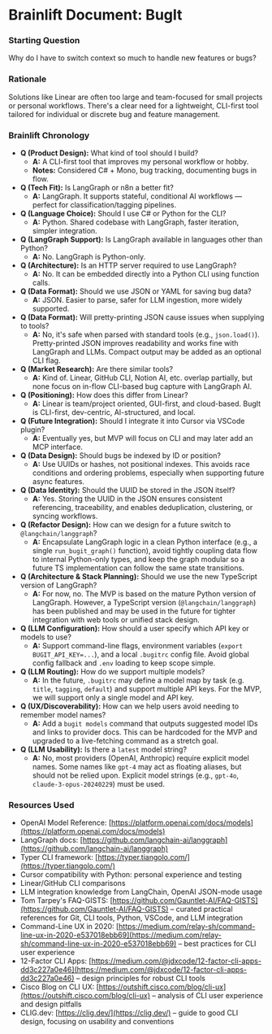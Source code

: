 # Brainlift Document: BugIt

### Starting Question

Why do I have to switch context so much to handle new features or bugs?

### Rationale

Solutions like Linear are often too large and team-focused for small projects or personal workflows. There's a clear need for a lightweight, CLI-first tool tailored for individual or discrete bug and feature management.

### Brainlift Chronology

- **Q (Product Design):** What kind of tool should I build?
  - **A:** A CLI-first tool that improves my personal workflow or hobby.
  - **Notes:** Considered C# + Mono, bug tracking, documenting bugs in flow.
- **Q (Tech Fit):** Is LangGraph or n8n a better fit?
  - **A:** LangGraph. It supports stateful, conditional AI workflows — perfect for classification/tagging pipelines.
- **Q (Language Choice):** Should I use C# or Python for the CLI?
  - **A:** Python. Shared codebase with LangGraph, faster iteration, simpler integration.
- **Q (LangGraph Support):** Is LangGraph available in languages other than Python?
  - **A:** No. LangGraph is Python-only.
- **Q (Architecture):** Is an HTTP server required to use LangGraph?
  - **A:** No. It can be embedded directly into a Python CLI using function calls.
- **Q (Data Format):** Should we use JSON or YAML for saving bug data?
  - **A:** JSON. Easier to parse, safer for LLM ingestion, more widely supported.
- **Q (Data Format):** Will pretty-printing JSON cause issues when supplying to tools?
  - **A:** No, it's safe when parsed with standard tools (e.g., `json.load()`). Pretty-printed JSON improves readability and works fine with LangGraph and LLMs. Compact output may be added as an optional CLI flag.
- **Q (Market Research):** Are there similar tools?
  - **A:** Kind of. Linear, GitHub CLI, Notion AI, etc. overlap partially, but none focus on in-flow CLI-based bug capture with LangGraph AI.
- **Q (Positioning):** How does this differ from Linear?
  - **A:** Linear is team/project oriented, GUI-first, and cloud-based. BugIt is CLI-first, dev-centric, AI-structured, and local.
- **Q (Future Integration):** Should I integrate it into Cursor via VSCode plugin?
  - **A:** Eventually yes, but MVP will focus on CLI and may later add an MCP interface.
- **Q (Data Design):** Should bugs be indexed by ID or position?
  - **A:** Use UUIDs or hashes, not positional indexes. This avoids race conditions and ordering problems, especially when supporting future async features.
- **Q (Data Identity):** Should the UUID be stored in the JSON itself?
  - **A:** Yes. Storing the UUID in the JSON ensures consistent referencing, traceability, and enables deduplication, clustering, or syncing workflows.
- **Q (Refactor Design):** How can we design for a future switch to `@langchain/langgraph`?
  - **A:** Encapsulate LangGraph logic in a clean Python interface (e.g., a single `run_bugit_graph()` function), avoid tightly coupling data flow to internal Python-only types, and keep the graph modular so a future TS implementation can follow the same state transitions.
- **Q (Architecture & Stack Planning):** Should we use the new TypeScript version of LangGraph?
  - **A:** For now, no. The MVP is based on the mature Python version of LangGraph. However, a TypeScript version (`@langchain/langgraph`) has been published and may be used in the future for tighter integration with web tools or unified stack design.
- **Q (LLM Configuration):** How should a user specify which API key or models to use?
  - **A:** Support command-line flags, environment variables (`export BUGIT_API_KEY=...`), and a local `.bugitrc` config file. Avoid global config fallback and `.env` loading to keep scope simple.
- **Q (LLM Routing):** How do we support multiple models?
  - **A:** In the future, `.bugitrc` may define a model map by task (e.g. `title`, `tagging`, `default`) and support multiple API keys. For the MVP, we will support only a single model and API key.
- **Q (UX/Discoverability):** How can we help users avoid needing to remember model names?
  - **A:** Add a `bugit models` command that outputs suggested model IDs and links to provider docs. This can be hardcoded for the MVP and upgraded to a live-fetching command as a stretch goal.
- **Q (LLM Usability):** Is there a `latest` model string?
  - **A:** No, most providers (OpenAI, Anthropic) require explicit model names. Some names like `gpt-4` may act as floating aliases, but should not be relied upon. Explicit model strings (e.g., `gpt-4o`, `claude-3-opus-20240229`) must be used.

### Resources Used

- OpenAI Model Reference: [https://platform.openai.com/docs/models](https://platform.openai.com/docs/models)
- LangGraph docs: [https://github.com/langchain-ai/langgraph](https://github.com/langchain-ai/langgraph)
- Typer CLI framework: [https://typer.tiangolo.com/](https://typer.tiangolo.com/)
- Cursor compatibility with Python: personal experience and testing
- Linear/GitHub CLI comparisons
- LLM integration knowledge from LangChain, OpenAI JSON-mode usage
- Tom Tarpey's FAQ-GISTS: [https://github.com/Gauntlet-AI/FAQ-GISTS](https://github.com/Gauntlet-AI/FAQ-GISTS) – curated practical references for Git, CLI tools, Python, VSCode, and LLM integration
- Command-Line UX in 2020: [https://medium.com/relay-sh/command-line-ux-in-2020-e537018ebb69](https://medium.com/relay-sh/command-line-ux-in-2020-e537018ebb69) – best practices for CLI user experience
- 12-Factor CLI Apps: [https://medium.com/@jdxcode/12-factor-cli-apps-dd3c227a0e46](https://medium.com/@jdxcode/12-factor-cli-apps-dd3c227a0e46) – design principles for robust CLI tools
- Cisco Blog on CLI UX: [https://outshift.cisco.com/blog/cli-ux](https://outshift.cisco.com/blog/cli-ux) – analysis of CLI user experience and design pitfalls
- CLIG.dev: [https://clig.dev/](https://clig.dev/) – guide to good CLI design, focusing on usability and conventions

